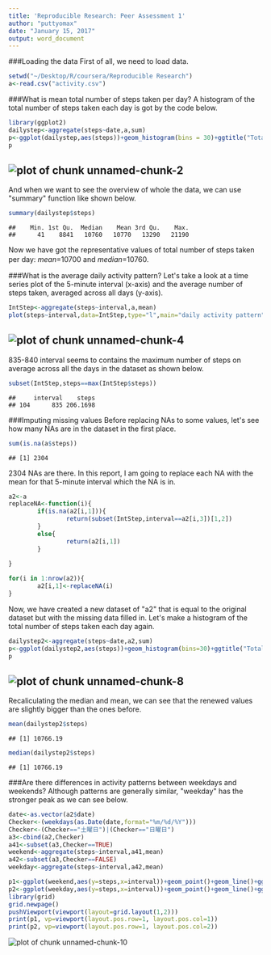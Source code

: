 ```yaml
---
title: 'Reproducible Research: Peer Assessment 1'
author: "puttyomax"
date: "January 15, 2017"
output: word_document
---
```

###Loading the data
First of all, we need to load data.

```r
setwd("~/Desktop/R/coursera/Reproducible Research")
a<-read.csv("activity.csv")
```
###What is mean total number of steps taken per day?
A histogram of the total number of steps taken each day is got by the code below.

```r
library(ggplot2)
dailystep<-aggregate(steps~date,a,sum)
p<-ggplot(dailystep,aes(steps))+geom_histogram(bins = 30)+ggtitle("Total number of steps taken per day")
p
```

![plot of chunk unnamed-chunk-2](figure/unnamed-chunk-2-1.png)
------------------------
And when we want to see the overview of whole the data, we can use "summary" function like shown below.

```r
summary(dailystep$steps)
```

```
##    Min. 1st Qu.  Median    Mean 3rd Qu.    Max. 
##      41    8841   10760   10770   13290   21190
```
Now we have got the representative values of total number of steps taken per day: *mean*=10700 and *median*=10760.　

###What is the average daily activity pattern?
Let's take a look at a time series plot of the 5-minute interval (x-axis) and the average number of steps taken, averaged across all days (y-axis). 

```r
IntStep<-aggregate(steps~interval,a,mean)
plot(steps~interval,data=IntStep,type="l",main="daily activity pattern")
```

![plot of chunk unnamed-chunk-4](figure/unnamed-chunk-4-1.png)
-------------------------
835-840 interval seems to contains the maximum number of steps on average across all the days in the dataset as shown below.

```r
subset(IntStep,steps==max(IntStep$steps))
```

```
##     interval    steps
## 104      835 206.1698
```
###Imputing missing values
Before replacing NAs to some values, let's see how many NAs are in the dataset in the first place.

```r
sum(is.na(a$steps))
```

```
## [1] 2304
```
2304 NAs are there. In this report, I am going to replace each NA with the mean for that 5-minute interval which the NA is in.

```r
a2<-a
replaceNA<-function(i){
        if(is.na(a2[i,1])){
                return(subset(IntStep,interval==a2[i,3])[1,2])
        }
        else{
                return(a2[i,1])
        }
        
}

for(i in 1:nrow(a2)){
        a2[i,1]<-replaceNA(i)
}
```
Now, we have created a new dataset of "a2" that is equal to the original dataset but with the missing data filled in. Let's make a histogram of the total number of steps taken each day again.

```r
dailystep2<-aggregate(steps~date,a2,sum)
p<-ggplot(dailystep2,aes(steps))+geom_histogram(bins=30)+ggtitle("Total number of steps taken per day")
p
```

![plot of chunk unnamed-chunk-8](figure/unnamed-chunk-8-1.png)
---------------------
Recaliculating the median and mean, we can see that the renewed values are slightly bigger than the ones before.

```r
mean(dailystep2$steps)
```

```
## [1] 10766.19
```

```r
median(dailystep2$steps)
```

```
## [1] 10766.19
```
###Are there differences in activity patterns between weekdays and weekends?
Although patterns are generally similar, "weekday" has the stronger peak as we can see below.

```r
date<-as.vector(a2$date)
Checker<-(weekdays(as.Date(date,format="%m/%d/%Y")))
Checker<-(Checker=="土曜日")|(Checker=="日曜日")
a3<-cbind(a2,Checker)
a41<-subset(a3,Checker==TRUE)
weekend<-aggregate(steps~interval,a41,mean)
a42<-subset(a3,Checker==FALSE)
weekday<-aggregate(steps~interval,a42,mean)

p1<-ggplot(weekend,aes(y=steps,x=interval))+geom_point()+geom_line()+ggtitle("weekend")
p2<-ggplot(weekday,aes(y=steps,x=interval))+geom_point()+geom_line()+ggtitle("weekday")
library(grid)
grid.newpage()
pushViewport(viewport(layout=grid.layout(1,2)))
print(p1, vp=viewport(layout.pos.row=1, layout.pos.col=1))
print(p2, vp=viewport(layout.pos.row=1, layout.pos.col=2))
```

![plot of chunk unnamed-chunk-10](figure/unnamed-chunk-10-1.png)


